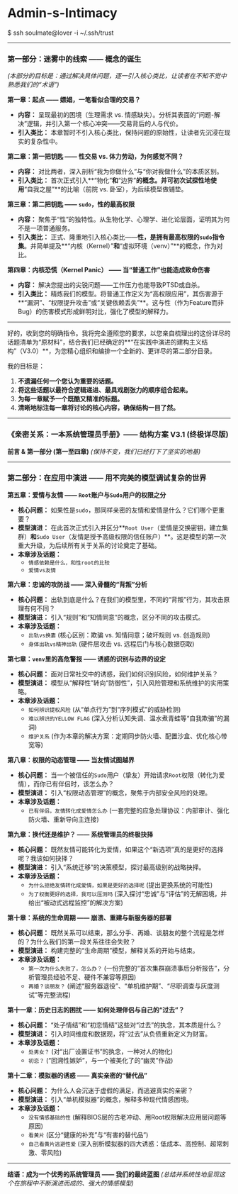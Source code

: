 # Admin-s-Intimacy
$ ssh soulmate@lover -i ~/.ssh/trust

---


### **第一部分：迷雾中的线索 —— 概念的诞生**
*(本部分的目标是：通过解决具体问题，逐一引入核心类比，让读者在不知不觉中熟悉我们的“术语”)*

**第一章：起点 —— 嫖娼，一笔看似合理的交易？**
*   **内容：** 呈现最初的困境（生理需求 vs. 情感缺失）。分析其表面的“问题-解决”逻辑，并引入第一个核心冲突——交易背后的人与代价。
*   **引入类比：** 本章暂时不引入核心类比，保持问题的原始性，让读者先沉浸在现实的复杂性中。

**第二章：第一把钥匙 —— 性交易 vs. 体力劳动，为何感觉不同？**
*   **内容：** 对比两者，深入剖析“我为你做什么”与“你对我做什么”的本质区别。
*   **引入类比：** 首次正式引入**“物化”**和**“边界”**的概念。并可初次试探性地使用**“自我之屋”**的比喻（前院 vs. 卧室），为后续模型做铺垫。

**第三章：第二把钥匙 —— `sudo`，性的最高权限**
*   **内容：** 聚焦于“性”的独特性。从生物化学、心理学、进化论层面，证明其为何不是一项普通服务。
*   **引入类比：** 正式、隆重地引入核心类比——**性，是拥有最高权限的`sudo`指令集**。并简单提及**“内核（Kernel）”**和**“虚拟环境（venv）”**的概念，作为对比。

**第四章：内核恐慌（Kernel Panic） —— 当“普通工作”也能造成致命伤害**
*   **内容：** 解决您提出的尖锐问题——工作压力也能导致PTSD或自杀。
*   **引入类比：** 精炼我们的模型。将普通工作定义为“高权限应用”，其伤害源于**“漏洞”、“权限提升攻击”或“关键依赖丢失”**。这与性（作为Feature而非Bug）的伤害模式形成鲜明对比，强化了模型的解释力。

---

好的，收到您的明确指令。我将完全遵照您的要求，以您亲自梳理出的这份详尽的话题清单为“原材料”，结合我们已经确定的**“在实践中演进的建构主义结构”（V3.0）**，为您精心组织和编排一个全新的、更详尽的第二部分目录。

我的目标是：
1. **不遗漏任何一个您认为重要的话题。**
2. **将这些话题以最符合逻辑递进、最具戏剧张力的顺序组合起来。**
3. **为每一章赋予一个既酷又精准的标题。**
4. **清晰地标注每一章将讨论的核心内容，确保结构一目了然。**

---

### **《亲密关系：一本系统管理员手册》—— 结构方案 V3.1 (终极详尽版)**

**前言 & 第一部分 (第一至四章)**
*(保持不变，我们已经打下了坚实的地基)*

---

### **第二部分：在应用中演进 —— 用不完美的模型调试复杂的世界**

**第五章：爱情与友情 —— `Root`账户与`Sudo`用户的权限之分**

*   **核心问题：** 如果性是`sudo`，那同样亲密的友情和爱情是什么？它们哪个更重要？
*   **模型演进：** 在此首次正式引入并区分**`Root User`（爱情是交换密钥，建立集群）**和**`Sudo User`（友情是授予高级权限的信任账户）**。这是模型的第一次重大升级，为后续所有关于关系的讨论奠定了基础。
*   **本章涉及话题：**
    *   `情感依赖是什么，和性root的比较`
    *   `爱情vs友情`

**第六章：忠诚的攻防战 —— 深入骨髓的“背叛”分析**

*   **核心问题：** 出轨到底是什么？在我们的模型里，不同的“背叛”行为，其攻击原理有何不同？
*   **模型演进：** 引入“规则”和“知情同意”的概念，区分不同的攻击模式。
*   **本章涉及话题：**
    *   `出轨vs换妻` (核心区别：欺骗 vs. 知情同意；破坏规则 vs. 创造规则)
    *   `身体出轨vs精神出轨` (硬件层攻击 vs. 远程后门与核心数据窃取)

**第七章：`venv`里的高危警报 —— 诱惑的识别与边界的设定**

*   **核心问题：** 面对日常社交中的诱惑，我们如何识别风险，如何维护关系？
*   **模型演进：** 模型从“解释性”转向“防御性”，引入风险管理和系统维护的实用策略。
*   **本章涉及话题：**
    *   `如何辨识提权风险` (从“单点行为”到“序列模式”的威胁检测)
    *   `难以辨识的YELLOW FLAG` (深入分析认知失调、温水煮青蛙等“自我欺骗”的漏洞)
    *   `维护关系` (作为本章的解决方案：定期同步防火墙、配置沙盒、优化核心带宽等)

**第八章：权限的动态管理 —— 当友情试图越界**

*   **核心问题：** 当一个被信任的`Sudo`用户（挚友）开始请求`Root`权限（转化为爱情），而你已有伴侣时，该怎么办？
*   **模型演进：** 引入“权限动态管理”的概念，聚焦于内部安全风险的处理。
*   **本章涉及话题：**
    *   `已有伴侣，友情转化成爱情怎么办` (一套完整的应急处理协议：内部审计、强化防火墙、重新导向主连接)

**第九章：换代还是维护？ —— 系统管理员的终极抉择**

*   **核心问题：** 既然友情可能转化为爱情，如果这个“新选项”真的是更好的选择呢？我该如何抉择？
*   **模型演进：** 引入“系统迁移”的决策模型，探讨最高级别的战略抉择。
*   **本章涉及话题：**
    *   `为什么拒绝友情转化成爱情，如果是更好的选择呢` (提出更换系统的可能性)
    *   `为了权衡更好的选择，我可以压测吗` (深入探讨“忠诚”与“评估”的无解困境，并给出“被动式远程监控”的解决方案)

**第十章：系统的生命周期 —— 崩溃、重建与新服务器的部署**

*   **核心问题：** 既然关系可以结束，那么分手、再婚、谈朋友的整个流程是怎样的？为什么我们的第一段关系往往会失败？
*   **模型演进：** 构建完整的“生命周期”模型，解释关系的开始与结束。
*   **本章涉及话题：**
    *   `第一次为什么失败了，怎么办？` (一份完整的“首次集群崩溃事后分析报告”，分析管理员经验不足、硬件不兼容等原因)
    *   `再婚？谈朋友？` (阐述“服务器退役”、“单机维护期”、“尽职调查与灰度测试”等完整流程)

**第十一章：历史日志的困扰 —— 如何处理伴侣与自己的“过去”？**

*   **核心问题：** “处子情结”和“初恋情结”这些对“过去”的执念，其本质是什么？
*   **模型演进：** 引入时间维度和数据观，将“过去”从负债重新定义为财富。
*   **本章涉及话题：**
    *   `处男女？` (对“出厂设置证书”的执念，一种对人的物化)
    *   `初恋？` (“回溯性嫉妒”，与一个被美化了的“幽灵”作战)

**第十二章：模拟器的诱惑 —— 真实亲密的“替代品”**

*   **核心问题：** 为什么人会沉迷于虚假的满足，而逃避真实的亲密？
*   **模型演进：** 引入“单机模拟器”的概念，解释多种现代情感困境。
*   **本章涉及话题：**
    *   `没有情感基础的性` (解释BIOS层的古老冲动、用Root权限解决应用层问题等原因)
    *   `看黄片` (区分“健康的补充”与“有害的替代品”)
    *   `自己看黄片逃避性爱` (深入剖析模拟器的四大诱惑：低成本、高控制、超常刺激、零风险)

---

**结语：成为一个优秀的系统管理员 —— 我们的最终蓝图**
*(总结并系统性地呈现这个在旅程中不断演进而成的、强大的情感模型)*

